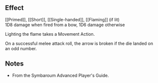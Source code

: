 ## Effect
[[Primed]], [[Short]], [[Single-handed]], [[Flaming]] (if lit)<br>1D8 damage when fired from a bow, 1D6 damage otherwise

Lighting the flame takes a Movement Action.

On a successful melee attack roll, the arrow is broken if the die landed on an odd number.
## Notes
* From the Symbaroum Advanced Player's Guide.